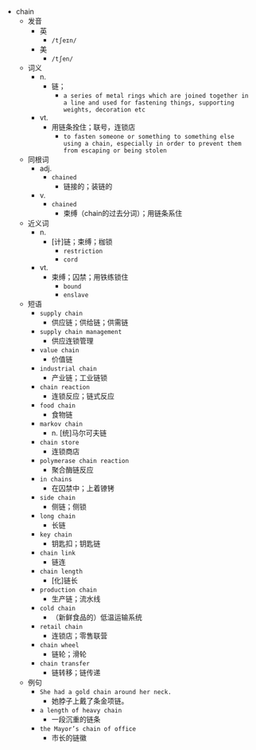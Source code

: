 - chain
  - 发音
    - 英
      - `/tʃeɪn/`
    - 美
      - `/tʃen/`
  - 词义
    - n.
      - 链；
        - `a series of metal rings which are joined together in a line and used for fastening things, supporting weights, decoration etc`
    - vt.
      - 用链条拴住；联号，连锁店
        - `to fasten someone or something to something else using a chain, especially in order to prevent them from escaping or being stolen`
  - 同根词
    - adj.
      - `chained`
        - 链接的；装链的
    - v.
      - `chained`
        - 束缚（chain的过去分词）；用链条系住
  - 近义词
    - n.
      - [计]链；束缚；枷锁
        - `restriction`
        - `cord`
    - vt.
      - 束缚；囚禁；用铁练锁住
        - `bound`
        - `enslave`
  - 短语
    - `supply chain`
      - 供应链；供给链；供需链 
    - `supply chain management`
      - 供应连锁管理 
    - `value chain`
      - 价值链 
    - `industrial chain`
      - 产业链；工业链锁 
    - `chain reaction`
      - 连锁反应；链式反应 
    - `food chain`
      - 食物链 
    - `markov chain`
      - n. [统]马尔可夫链 
    - `chain store`
      - 连锁商店 
    - `polymerase chain reaction`
      - 聚合酶链反应 
    - `in chains`
      - 在囚禁中；上着镣铐 
    - `side chain`
      - 侧链；侧锁 
    - `long chain`
      - 长链 
    - `key chain`
      - 钥匙扣；钥匙链 
    - `chain link`
      - 链连 
    - `chain length`
      - [化]链长 
    - `production chain`
      - 生产链；流水线 
    - `cold chain`
      - （新鲜食品的）低温运输系统 
    - `retail chain`
      - 连锁店；零售联营 
    - `chain wheel`
      - 链轮；滑轮 
    - `chain transfer`
      - 链转移；链传递 
  - 例句
    - `She had a gold chain around her neck.`
      - 她脖子上戴了条金项链。
    - `a length of heavy chain`
      - 一段沉重的链条
    - `the Mayor’s chain of office`
      - 市长的链徽

